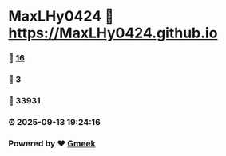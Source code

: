 # MaxLHy0424 :link: https://MaxLHy0424.github.io 
### :page_facing_up: [16](https://MaxLHy0424.github.io/tag.html) 
### :speech_balloon: 3 
### :hibiscus: 33931 
### :alarm_clock: 2025-09-13 19:24:16 
### Powered by :heart: [Gmeek](https://github.com/Meekdai/Gmeek)
